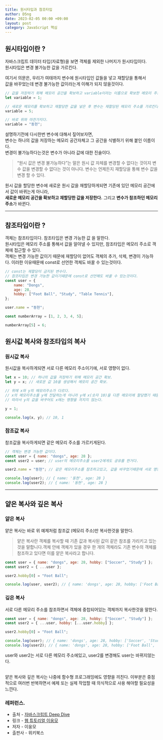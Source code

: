 ```yaml
---
title: 원시타입과 참조타입
author: D5ng
date: 2023-02-05 00:00 +09:00
layout: post
category: JavaScript 핵심
---
```


<!-- <span class="bg_strong"></span> -->

## 원시타입이란 ?

자바스크립트 데이터 타입(자료형)을 보면 객체를 제외한 나머지가 원시타입이다.  
원시타입은 <span class="bg_strong">변경 불가능한 값</span>을 가르킨다.

여기서 의문은, 우리가 여태까지 변수에 원시타입인 값들을 넣고 재할당을 통해서  
값을 바꾸었는데 변경 불가능한 값이라는게 이해가 되지 않을것이다.

```js
// 값을 저장하기 위해 메모리 공간을 확보하고 variable이라는 이름으로 확보한 메모리 주소를 나타낸다
let variable = 1;

// 새로운 메모리를 확보하고 재할당한 값을 넣은 후 변수는 재할당된 메모리 주소를 가르킨다.
variable = 5;

// 바로 위와 마찬가지다.
variable = "동현";
```

설명하기전에 다시한번 변수에 대해서 짚어보자면,  
변수는 하나의 값을 저장하는 메모리 공간자체고 그 공간을 식별하기 위해 붙인 이름이다.  
<span class="bg_strong">변경이 불가능하다는것은 변수가 아니라 값에 대한 진술이다.</span>

> <span class="bg_strong">“원시 값은 변경 불가능하다”는 말은 원시 값 자체를 변경할 수 없다는 것이지 변수 값을 변경할 수 없다는 것이 아니다. 변수는 언제든지 재할당을 통해 변수 값을 변경 할 수 있다.</span>

원시 값을 할당한 변수에 새로운 원시 값을 재할당하게되면 기존에 있던 메모리 공간에서 값이 바뀌는게 아니라,  
<strong>새로운 메모리 공간을 확보하고 재할당한 값을 저장한다.</strong> 그리고 <strong>변수가 참조하던 메모리 주소</strong>가 바뀐다.

---

## 참조타입이란 ?

객체는 참조타입이다. 참조타입은 <span class="bg_strong">변경 가능한 값</span> 을 말한다.  
원시타입은 메모리 주소를 통해서 값을 알아낼 수 있지만, 참조타입은 메모리 주소로 객체에 접근할 수 있다.  
<span class="bg_strong">객체는 변경 가능한 값이기 때문에 재할당이 없어도 객체의 추가, 삭제, 변경이 가능하다.</span>
이러한 이유때문에 const로 선언한 객체도 바꿀 수 있는것이다.

```js
// const는 재할당이 금지된 변수다.
// 참조타입은 변경 가능한 값이기때문에 const로 선언해도 바꿀 수 있는것이다.
const user = {
	name: "Dongs",
	age: 28,
	hobby: ["Foot Ball", "Study", "Table Tennis"],
};

user.name = "동현";

const numberArray = [1, 2, 3, 4, 5];

numberArray[5] = 6;
```

## 원시값 복사와 참조타입의 복사

### 원시값 복사

원시값을 복사하게되면 서로 다른 메모리 주소이기에, 서로 영향이 없다.

```js
let x = 10; // 하나의 값을 저장하기 위해 메모리 공간 확보.
let y = x; // 새로운 값 10을 생성해서 메모리 공간 확보.

// 위에 x와 y의 메모리주소가 다르다.
// x의 메모리주소를 y에 전달하는게 아니라 y에 x(숫자 10)을 다른 메모리에 할당했기 때문이다.
// 따라서 y의 값을 바꾸어도 x에는 영향을 끼치지 않는다.

y = 1;

console.log(x, y); // 10, 1
```

### 참조값 복사

참조값을 복사하게되면 같은 메모리 주소를 가르키게된다.

```js
// 객체는 변경 가능한 값이다.
const user = { name: "dongs", age: 28 };
const user2 = user; // user의 메모리주소를 user2에게도 공유를 한거다.

user2.name = "동현"; // 같은 메모리주소를 참조하고있고, 값을 바꾸었기때문에 서로 영향이간다.

console.log(user); // { name: '동현', age: 28 }
console.log(user2); // { name: '동현', age: 28 }
```

---

## 얕은 복사와 깊은 복사

### 얕은 복사

얕은 복사는 바로 위 예제처럼 참조값 (메모리 주소)만 복사한것을 말한다.

> 얕은 복사란 객체를 복사할 때 기존 값과 복사된 값이 같은 참조를 가리키고 있는 것을 말합니다.객체 안에 객체가 있을 경우 한 개의 객체라도 기존 변수의 객체를 참조하고 있다면 이를 얕은 복사라고 합니다.

```js
const user = { name: "dongs", age: 28, hobby: ["Soccer", "Study"] };
const user2 = { ...user };

user2.hobby[0] = "Foot Ball";

console.log(user, user2); // { name: 'dongs', age: 28, hobby: ['Foot Ball', 'Study'] }
```

### 깊은 복사

서로 다른 메모리 주소를 참조하면서 객체에 중첩되어있는 객체까지 복사한것을 말한다.

```js
const user = { name: "dongs", age: 28, hobby: ["Soccer", "Study"] };
const user2 = { ...user, hobby: [...user.hobby] };

user2.hobby[0] = "Foot Ball";

console.log(user); // { name: 'dongs', age: 28, hobby: ['Soccer', 'Study'] }
console.log(user2); // { name: 'dongs', age: 28, hobby: ['Foot Ball', 'Study'] }
```

user와 user2는 서로 다른 메모리 주소에있고, user2를 변경해도 user는 바뀌지않는다.

<br />
얕은 복사와 깊은 복사는 나중에 함수형 프로그래밍에도 영향을 끼친다.  
이부분은 중점적으로 여러번 반복하면서 예제 또는 실제 작업할 때 의식적으로 사용 해야할 필요성을 느낀다.

### 레퍼런스.

- 출처 - [자바스크립트 Deep Dive](https://wikibook.co.kr/mjs/)
- 링크 - [웹 튜토리얼 이웅모](https://poiemaweb.com/)
- 저자 - 이웅모
- 출판사 - 위키북스
